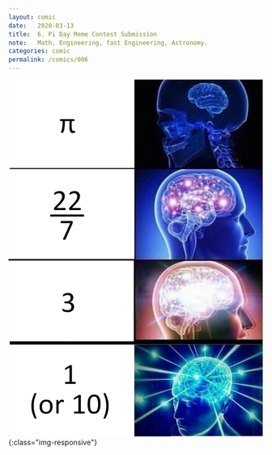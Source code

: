 ```yaml
---
layout: comic
date:   2020-03-13
title:  6. Pi Day Meme Contest Submission
note:   Math, Engineering, fast Engineering, Astronomy.
categories: comic
permalink: /comics/006
---
```

![PAGE 006](/comics/006.png){:class="img-responsive"}
